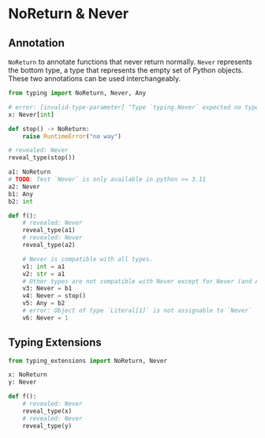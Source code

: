 # NoReturn & Never

## Annotation

`NoReturn` to annotate functions that never return normally. `Never` represents the bottom type, a
type that represents the empty set of Python objects. These two annotations can be used
interchangeably.

```py
from typing import NoReturn, Never, Any

# error: [invalid-type-parameter] "Type `typing.Never` expected no type parameter"
x: Never[int]

def stop() -> NoReturn:
    raise RuntimeError("no way")

# revealed: Never
reveal_type(stop())

a1: NoReturn
# TODO: Test `Never` is only available in python >= 3.11
a2: Never
b1: Any
b2: int

def f():
    # revealed: Never
    reveal_type(a1)
    # revealed: Never
    reveal_type(a2)

    # Never is compatible with all types.
    v1: int = a1
    v2: str = a1
    # Other types are not compatible with Never except for Never (and Any).
    v3: Never = b1
    v4: Never = stop()
    v5: Any = b2
    # error: Object of type `Literal[1]` is not assignable to `Never`
    v6: Never = 1
```

## Typing Extensions

```py
from typing_extensions import NoReturn, Never

x: NoReturn
y: Never

def f():
    # revealed: Never
    reveal_type(x)
    # revealed: Never
    reveal_type(y)
```
